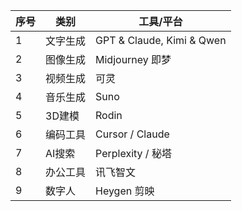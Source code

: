 | 序号 | 类别     | 工具/平台                     |
|------|----------|-------------------------------|
| 1    | 文字生成 | GPT & Claude, Kimi & Qwen     |
| 2    | 图像生成 | Midjourney 即梦               |
| 3    | 视频生成 | 可灵                          |
| 4    | 音乐生成 | Suno                          |
| 5    | 3D建模   | Rodin                         |
| 6    | 编码工具 | Cursor / Claude               |
| 7    | AI搜索   | Perplexity / 秘塔             |
| 8    | 办公工具 | 讯飞智文                      |
| 9    | 数字人   | Heygen 剪映                   |

